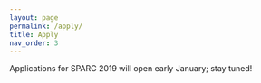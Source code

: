 ```yaml
---
layout: page
permalink: /apply/
title: Apply
nav_order: 3
---
```


Applications for SPARC 2019 will open early January; stay tuned!

